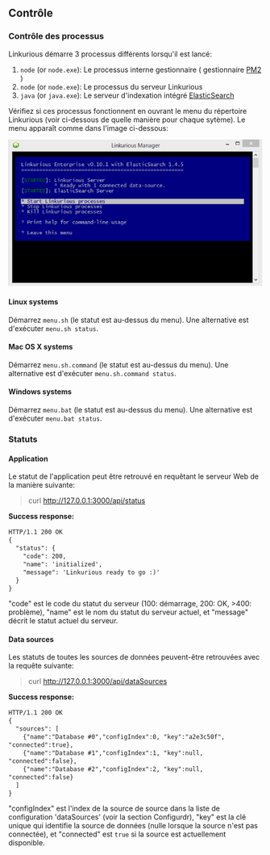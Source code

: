 ## Contrôle

### Contrôle des processus

Linkurious démarre 3 processus différents lorsqu'il est lancé:
1. `node` (or `node.exe`): Le processus interne gestionnaire ( gestionnaire [PM2](https://github.com/Unitech/pm2) )  
2. `node` (or `node.exe`): Le processus du serveur Linkurious
3. `java` (or `java.exe`): Le serveur d'indexation intégré [ElasticSearch](https://www.elastic.co/) 

Vérifiez si ces processus fonctionnent en ouvrant le menu du répertoire Linkurious (voir ci-dessous de quelle manière pour chaque sytème). Le menu apparaît comme dans l'image ci-dessous:

![menu](../../en/administrate/Menu.png)

#### Linux systems

Démarrez `menu.sh` (le statut est au-dessus du menu). Une alternative est d'exécuter `menu.sh status`.

#### Mac OS X systems

Démarrez `menu.sh.command` (le statut est au-dessus du menu). Une alternative est d'exécuter `menu.sh.command status`.

#### Windows systems

Démarrez `menu.bat` (le statut est au-dessus du menu). Une alternative est d'exécuter `menu.bat status`.

### Statuts

#### Application

Le statut de l'application peut être retrouvé en requêtant le serveur Web de la manière suivante: 

> curl http://127.0.0.1:3000/api/status

**Success response:**

```
HTTP/1.1 200 OK
{
  "status": {
    "code": 200,
    "name": 'initialized',
    "message": 'Linkurious ready to go :)'
  }
}
```

"code" est le code du statut du serveur (100: démarrage, 200: OK, >400: problème), "name" est le nom du statut du serveur actuel, et "message" décrit le statut actuel du serveur. 

#### Data sources

Les statuts de toutes les sources de données peuvent-être retrouvées avec la requête suivante:

> curl http://127.0.0.1:3000/api/dataSources

**Success response:**

```
HTTP/1.1 200 OK
{
  "sources": [
    {"name":"Database #0","configIndex":0, "key":"a2e3c50f", "connected":true},
    {"name":"Database #1","configIndex":1, "key":null, "connected":false},
    {"name":"Database #2","configIndex":2, "key":null, "connected":false}
  ]
}
```

"configIndex" est l'index de la source de source dans la liste de configuration 'dataSources' (voir la section Configurdr), "key" est la clé unique qui identifie la source de données (nulle lorsque la source n'est pas connectée), et "connected" est `true` si la source est actuellement disponible.
